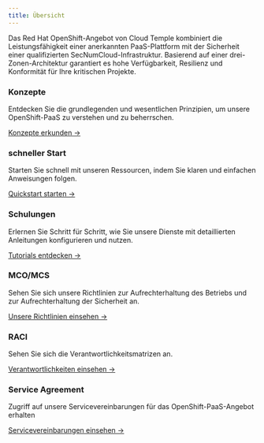 ```yaml
---
title: Übersicht
---
```


Das Red Hat OpenShift-Angebot von Cloud Temple kombiniert die Leistungsfähigkeit einer anerkannten PaaS-Plattform mit der Sicherheit einer qualifizierten SecNumCloud-Infrastruktur. Basierend auf einer drei-Zonen-Architektur garantiert es hohe Verfügbarkeit, Resilienz und Konformität für Ihre kritischen Projekte.


<div class="card-grid">
  <div class="card">
    <h3>Konzepte</h3>
    <p>Entdecken Sie die grundlegenden und wesentlichen Prinzipien, um unsere OpenShift-PaaS zu verstehen und zu beherrschen.</p>
    <a href="./concepts" class="card-link">Konzepte erkunden &rarr;</a>
  </div>
  <div class="card">
    <h3>schneller Start</h3>
    <p>Starten Sie schnell mit unseren Ressourcen, indem Sie klaren und einfachen Anweisungen folgen.</p>
    <a href="./quickstart" class="card-link">Quickstart starten &rarr;</a>
  </div>
  <div class="card">
    <h3>Schulungen</h3>
    <p>Erlernen Sie Schritt für Schritt, wie Sie unsere Dienste mit detaillierten Anleitungen konfigurieren und nutzen.</p>
    <a href="./tutorials/tutorials" class="card-link">Tutorials entdecken &rarr;</a>
  </div>
  <div class="card">
    <h3>MCO/MCS</h3>
    <p>Sehen Sie sich unsere Richtlinien zur Aufrechterhaltung des Betriebs und zur Aufrechterhaltung der Sicherheit an.</p>
    <a href="../governance/paas/mco_mcs" class="card-link">Unsere Richtlinien einsehen &rarr;</a>
  </div>
  <div class="card">
    <h3>RACI</h3>
    <p>Sehen Sie sich die Verantwortlichkeitsmatrizen an.</p>
    <a href="../governance/paas/raci" class="card-link">Verantwortlichkeiten einsehen &rarr;</a>
  </div>
  <div class="card">
    <h3>Service Agreement</h3>
    <p>Zugriff auf unsere Servicevereinbarungen für das OpenShift-PaaS-Angebot erhalten</p>
    <a href="../governance/paas/service_agreement_paas" class="card-link">Servicevereinbarungen einsehen &rarr;</a>
  </div>
</div>